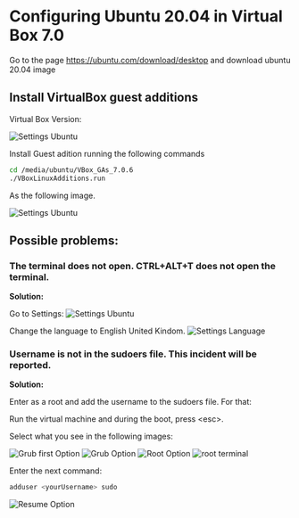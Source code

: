 # Configuring Ubuntu 20.04 in Virtual Box 7.0

Go to the page https://ubuntu.com/download/desktop and download ubuntu 20.04 image

## Install VirtualBox guest additions

Virtual Box Version:

<img src="./images/Version.JPG" alt="Settings Ubuntu">

Install Guest adition running the following commands

```bash
cd /media/ubuntu/VBox_GAs_7.0.6
./VBoxLinuxAdditions.run
```

As the following image.

<img src="./images/VirtualBoxGuestAddition.JPG" alt="Settings Ubuntu">

## Possible problems:

### The terminal does not open. CTRL+ALT+T does not open the terminal.

**Solution:**

Go to Settings:
<img src="./images/Settings.JPG" alt="Settings Ubuntu">

Change the language to English United Kindom.
<img src="./images/Language.JPG" alt="Settings Language">

### Username is not in the sudoers file. This incident will be reported.

**Solution:**

Enter as a root and add the username to the sudoers file. For that:

Run the virtual machine and during the boot, press \<esc\>.

Select what you see in the following images:

<img src="./images/Grub.JPG" alt="Grub first Option">

<img src="./images/Grub_selection.JPG" alt="Grub Option">

<img src="./images/Root.JPG" alt="Root Option">

<img src="./images/UserTerminal.JPG" alt="root terminal">

Enter the next command:

```bash
adduser <yourUsername> sudo
```

<img src="./images/Resume.JPG" alt="Resume Option">
